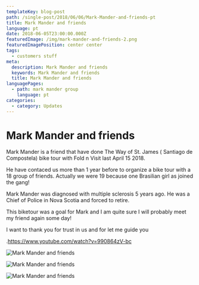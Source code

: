 ```yaml
---
templateKey: blog-post
path: /single-post/2018/06/06/Mark-Mander-and-friends-pt
title: Mark Mander and friends
language: pt
date: 2018-06-05T23:00:00.000Z
featuredImage: /img/mark-mander-and-friends-2.png
featuredImagePosition: center center
tags:
  - customers stuff
meta:
  description: Mark Mander and friends
  keywords: Mark Mander and friends
  title: Mark Mander and friends
languagePages:
  - path: mark mander group
    language: pt
categories:
  - category: Updates
---
```

# **Mark Mander and friends**

Mark Mander is a friend that have done The Way of St. James ( Santiago de Compostela) bike tour with Fold n Visit last April 15 2018.

He have contaced us more than 1 year before to organize a bike tour with a 18 group of friends. Actually we were 19 because one Brasilian girl as joined the gang!

Mark Mander was diagnosed with multiple sclerosis 5 years ago. He was a Chief  of Police in Nova Scotia and forced to retire.

This biketour was a goal for Mark and I am quite sure I will  probably meet my friend again some day!

I want to thank you for trust in us and for let me guide you

.<https://www.youtube.com/watch?v=990864zV-bc>

![Mark Mander and friends](/img/mark-mander-and-friends-3.png "Mark Mander and friends")

![Mark Mander and friends](/img/mark-mander-and-friends.png "Mark Mander and friends")

![Mark Mander and friends](/img/mark-mander-and-friends-2.png "Mark Mander and friends")
